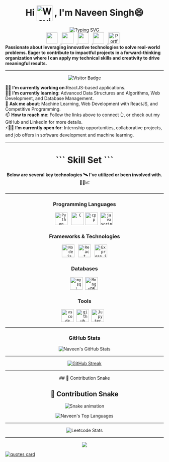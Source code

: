 <h1 align="center">
  Hi 
  <img src="https://media.giphy.com/media/v1.Y2lkPTc5MGI3NjExajhqNXQ2djM1cHFjaWR4M2ZuZHU1anI4amFuaGFobnN4ZGVnN3VyYSZlcD12MV9zdGlja2Vyc19zZWFyY2gmY3Q9cw/w1OBpBd7kJqHrJnJ13/giphy.gif" 
       alt="Waving hand animated gif" 
       width="50" 
       style="vertical-align: middle;" /> 
  , I'm <b>Naveen Singh😄</b>
</h1>

<div align="center">
  <img src="https://readme-typing-svg.demolab.com?font=Fira+Code&letterSpacing=3&duration=3500&pause=701&color=82E8F7&background=3CABFF00&center=true&vCenter=true&width=435&lines=Software+Developer;Fullstack+Developer;Learning+Enthusiast%F0%9F%A7%90" alt="Typing SVG" />
  
 <div align="center">
    <a href="mailto:singhnaveen0402@gmail.com">
      <img src="https://www.logo.wine/a/logo/Gmail/Gmail-Logo.wine.svg" width="35" height="35" style="margin-right: 10px;" />
    </a>
    <a href="https://www.linkedin.com/in/naveen-singh12/">
      <img src="https://upload.wikimedia.org/wikipedia/commons/thumb/f/f8/LinkedIn_icon_circle.svg/1200px-LinkedIn_icon_circle.svg.png" width="37" height="35" style="margin-right: 10px;" />
    </a>
    <a href="https://x.com/nvn1212_">
      <img src="https://toppng.com/public/uploads/preview/twitter-x-icon-logo-116902890413xbfexhf8l.webp" width="35" height="35" style="margin-right: 10px;" />
    </a>
    <a href="https://leetcode.com/u/naveensingh12/">
      <img src="https://cdn.iconscout.com/icon/free/png-512/leetcode-3628885-3030025.png" width="35" height="35" style="margin-right: 10px;" />
    </a>
  <a href="https://naveensingh.vercel.app"> <img src="https://img.icons8.com/ios/50/000000/portfolio.png" width="35" height="35" alt="Portfolio Icon" style="margin-right: 10px;" />
  </a>
</div>
  </div>
  <strong>
    Passionate about leveraging innovative technologies to solve real-world problems. Eager to contribute to impactful projects in a forward-thinking organization where I can apply my technical skills and creativity to drive meaningful results.
  </strong>
  <hr>

<p align="center">
  <img src="https://komarev.com/ghpvc/?username=naveensingh1212&label=VISITORS&color=brightgreen&style=for-the-badge" alt="Visitor Badge" />
</p>







  <ul style="list-style-type: none; padding: 0;">
    <li>🔭🚀 <b>I’m currently working on</b>:ReactJS-based applications.</li>
    <li>🌱🧠 <b>I’m currently learning</b>: Advanced Data Structures and Algorithms, Web Development, and Database Management.</li>
    <li>💬 <b>Ask me about</b>: Machine Learning, Web Development with ReactJS, and Competitive Programming.</li>
    <li>📫 <b>How to reach me</b>: Follow the links above to connect 👆, or check out my GitHub and LinkedIn for more details.</li>
    <li>⚡🐱‍🏍 <b>I’m currently open for</b>: Internship opportunities, collaborative projects, and job offers in software development and machine learning.</li>
  </ul>

<hr>

<div align="center">
    <h1>``` Skill Set ```</h1>
    <h4>Below are several key technologies 🛰 I've utilized or been involved with.👨‍💻📈</h4>
</div>
<hr style="border: 0; border-top: 1px solid #ccc; margin: 20px 0;">
<div align="center">
    <h3><b>Programming Languages</b></h3>
    <code><a href="#" target="_blank"><img src="https://upload.wikimedia.org/wikipedia/commons/thumb/c/c3/Python-logo-notext.svg/1869px-Python-logo-notext.svg.png" title="Python" alt="Python" height="40"/></a></code>&nbsp;&nbsp;
    <code><a href="#" target="_blank"><img src="https://upload.wikimedia.org/wikipedia/commons/1/19/C_Logo.png" title="C" alt="C" height="40"/></a></code>
    <code><a href="#" target="_blank"><img src="https://upload.wikimedia.org/wikipedia/commons/thumb/1/18/ISO_C%2B%2B_Logo.svg/1822px-ISO_C%2B%2B_Logo.svg.png" title="Cpp" alt="cpp" height="40"/></a></code>&nbsp;
       <code><a href="#" target="_blank"><img src="https://upload.wikimedia.org/wikipedia/commons/thumb/6/6a/JavaScript-logo.png/800px-JavaScript-logo.png" title="JavaScript" alt="javascript" width="40" height="40"/></a></code>&nbsp;

</div>


<div align="center">
    <h3><b>Frameworks & Technologies</b></h3>
    <code><a href="#" target="_blank"><img src="https://cdn.freebiesupply.com/logos/large/2x/nodejs-icon-logo-png-transparent.png" title="Node.js" alt="Node.js" height="40"/></a></code>&nbsp;&nbsp;
    <code><a href="#" target="_blank"><img src="https://cdn.freebiesupply.com/logos/large/2x/react-1-logo-png-transparent.png" title="React" alt="React" height="40"/></a></code>&nbsp;&nbsp;
    <code><a href="#" target="_blank"><img src="https://ajeetchaulagain.com/static/7cb4af597964b0911fe71cb2f8148d64/87351/express-js.png" title="Express.js" alt="Express.js" height="40"/></a></code>
</div>





<div align="center">
    <h3><b>Databases</b></h3>
    <code><a href="#" target="_blank"><img src="https://pngimg.com/uploads/mysql/mysql_PNG11.png" title="MySql" alt="mysql" height="40"/></a></code>&nbsp;
    <code><a href="#" target="_blank"><img src="https://github.com/ArkS0001/ArkS0001/assets/113760964/4b917130-00f5-4f0b-842c-634a29600699" title="MongoDB" alt="MongoDB" height="40"/></a></code>&nbsp;
</div>


<div align="center">
    <h3><b>Tools</b></h3>
    <code><a href="#" target="_blank"><img src="https://upload.wikimedia.org/wikipedia/commons/thumb/9/9a/Visual_Studio_Code_1.35_icon.svg/2048px-Visual_Studio_Code_1.35_icon.svg.png" title="VSCode" alt="vscode" width="40" height="40"/></a></code>&nbsp;
    <code><a href="#" target="_blank"><img src="https://cdn-icons-png.flaticon.com/512/25/25231.png" title="GitHub" alt="github" width="40" height="40"/></a></code>&nbsp;
    <code><a href="#" target="_blank"><img src="https://github.com/ArkS0001/ArkS0001/assets/113760964/c19d8e21-c373-47c7-926a-29a4bbe9898c" title="Git" alt="Jupyter" width="40" height="40"/></a></code>&nbsp;
   </code>&nbsp;
</div>

<hr>
<div align="center">
    <h3><b>GitHub Stats</b></h3>
    <img src="https://github-readme-stats.vercel.app/api?username=naveensingh1212&theme=transparent&show_icons=true&hide_border=false&count_private=true" alt="Naveen's GitHub Stats" />

<hr>



  [![GitHub Streak](http://github-readme-streak-stats.herokuapp.com?user=naveensingh1212&theme=transparent&count_private=true)](https://git.io/streak-stats)

  <hr>
  ## 🐍 Contribution Snake

## 🐍 Contribution Snake

<p align="center">
  <img src="https://raw.githubusercontent.com/naveensingh1212/naveensingh1212/output/github-contribution-grid-snake.svg" alt="Snake animation" />
</p>



  ![Naveen's Top Languages](https://github-readme-stats.vercel.app/api/top-langs/?username=naveensingh1212&theme=transparent&show_icons=true&hide_border=false&layout=compact&count_private=true)

  <hr>

  ![Leetcode Stats](https://leetcard.jacoblin.cool/naveensingh12?ext=activity)

  <hr>

  [![](https://visitcount.itsvg.in/api?id=naveensingh1212&label=Visitors&icon=0&pretty=true)]()
</div>
<!-- Inspired by github-readme-quotes -->
<a href="https://github.com/piyushsuthar/github-readme-quotes">
    <img src="https://quotes-github-readme.vercel.app/api?type=horizontal&theme=tokyonight" alt="quotes card">
</a>














